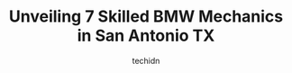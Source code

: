 ---
layout: ampstory
image: https://images.unsplash.com/photo-1494697536454-6f39e2cc972d?ixlib=rb-4.0.3&ixid=MnwxMjA3fDB8MHxwaG90by1wYWdlfHx8fGVufDB8fHx8&auto=format&fit=crop&w=640&h=853&q=80
author: techidn
featured: false
description: Trust your vehicles maintenance and repairs to the 7 best BMW Mechanic in San Antonio TX, USA. With their extensive experience, cutting-edge technology, and commitment to customer satisfact
title: Unveiling 7 Skilled BMW Mechanics in San Antonio TX
cover:
   title: Unveiling 7 Skilled BMW Mechanics in San Antonio TX
   subtitle: Rickpate
   background: https://images.unsplash.com/photo-1494697536454-6f39e2cc972d?ixlib=rb-4.0.3&ixid=MnwxMjA3fDB8MHxwaG90by1wYWdlfHx8fGVufDB8fHx8&auto=format&fit=crop&w=640&h=853&q=80

pages: 
 - layout: thirds
   top: <h1>#1 Autobahn Automotive</h1>
   bottom: "<p>Awesome shop with a great team on their back, they figured out my BMW electric suspension problem when I thought no one could. No surprises just honest work plus very Aff</p>"
   background: https://www.knot35.com/toplist/wp-content/uploads/2023/06/best-bmw-mechanic-1-in-san-antonio-tx-1685831578.jpeg
   backgroundblur: true
 - layout: thirds
   top: <h1>#2 Bavarian Auto Repair</h1>
   bottom: "<p>12066 Starcrest Dr #400, San Antonio, TX 78247, United States</p>"
   background: https://www.knot35.com/toplist/wp-content/uploads/2023/06/best-bmw-mechanic-2-in-san-antonio-tx-1685831579.jpeg
   cta:
      link: https://www.knot35.com/toplist/unveiling-7-skilled-bmw-mechanics-in-san-antonio-tx/
      text: Unveiling 7 Skilled BMW Mechanics in San Antonio TX
 - layout: thirds
   top: <h1>#3 German Car Specialists</h1>
   bottom: "<p>15555 Tradesman Dr #500, San Antonio, TX 78249, United States</p>"
   background: https://www.knot35.com/toplist/wp-content/uploads/2023/06/best-bmw-mechanic-3-in-san-antonio-tx-1685831579.jpeg
   cta:
      link: https://www.knot35.com/toplist/unveiling-7-skilled-bmw-mechanics-in-san-antonio-tx/
      text: Unveiling 7 Skilled BMW Mechanics in San Antonio TX
 - layout: thirds
   top: <h1>#4 Euro Car Care</h1>
   bottom: "<p>12323 West Ave, San Antonio, TX 78216, United States</p>"
   background: https://images.unsplash.com/photo-1541356665065-22676f35dd40?ixlib=rb-4.0.3&ixid=MnwxMjA3fDB8MHxwaG90by1wYWdlfHx8fGVufDB8fHx8&auto=format&fit=crop&w=640&h=853&q=80
   cta:
      link: https://www.knot35.com/toplist/unveiling-7-skilled-bmw-mechanics-in-san-antonio-tx/
      text: Unveiling 7 Skilled BMW Mechanics in San Antonio TX
 - layout: thirds
   top: <h1>#5 M-Technik</h1>
   bottom: "<p>1514 Broadway, San Antonio, TX 78215, United States</p>"
   background: https://images.unsplash.com/photo-1522441815192-d9f04eb0615c?ixlib=rb-4.0.3&ixid=MnwxMjA3fDB8MHxwaG90by1wYWdlfHx8fGVufDB8fHx8&auto=format&fit=crop&w=640&h=853&q=80
   cta:
      link: https://www.knot35.com/toplist/unveiling-7-skilled-bmw-mechanics-in-san-antonio-tx/
      text: Unveiling 7 Skilled BMW Mechanics in San Antonio TX
 - layout: thirds
   top: <h1>#6 Berts Motor Works</h1>
   bottom: "<p>7990 Tezel Rd, San Antonio, TX 78250, United States</p>"
   background: https://images.unsplash.com/photo-1597773150796-e5c14ebecbf5?ixlib=rb-4.0.3&ixid=MnwxMjA3fDB8MHxwaG90by1wYWdlfHx8fGVufDB8fHx8&auto=format&fit=crop&w=640&h=853&q=80
   cta:
      link: https://www.knot35.com/toplist/unveiling-7-skilled-bmw-mechanics-in-san-antonio-tx/
      text: Unveiling 7 Skilled BMW Mechanics in San Antonio TX
 - layout: thirds
   top: <h1>#7 Coopers Bimmers & Benz</h1>
   bottom: "<p>7302 Reindeer Trail, San Antonio, TX 78238, United States</p>"
   background: https://images.unsplash.com/photo-1615749413727-825b59a857b5?ixlib=rb-4.0.3&ixid=MnwxMjA3fDB8MHxwaG90by1wYWdlfHx8fGVufDB8fHx8&auto=format&fit=crop&w=640&h=853&q=80
   cta:
      link: https://www.knot35.com/toplist/unveiling-7-skilled-bmw-mechanics-in-san-antonio-tx/
      text: Unveiling 7 Skilled BMW Mechanics in San Antonio TX
 - layout: thirds
   middle: Continue reading...
   background: https://images.unsplash.com/photo-1591393223703-56fe1347ac62?ixlib=rb-4.0.3&ixid=MnwxMjA3fDB8MHxwaG90by1wYWdlfHx8fGVufDB8fHx8&auto=format&fit=crop&w=640&h=853&q=80
   cta:
      link: https://www.knot35.com/toplist/unveiling-7-skilled-bmw-mechanics-in-san-antonio-tx/
      text: Unveiling 7 Skilled BMW Mechanics in San Antonio TX
      
---